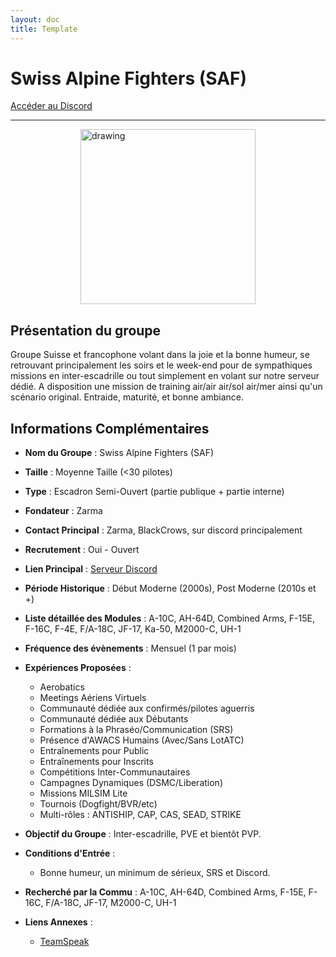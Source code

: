 ```yaml
---
layout: doc
title: Template
---
```


# Swiss Alpine Fighters (SAF)

[Accéder au Discord](https://discord.gg/YbJJ7fbXmR)

---
<img src="/commus_img/saf.png" alt="drawing" width="280" style="display: block; margin-left: auto; margin-right: auto;"/>

## Présentation du groupe

Groupe Suisse et francophone volant dans la joie et la bonne humeur, se retrouvant principalement les soirs et le week-end pour de sympathiques missions en inter-escadrille ou tout simplement en volant sur notre serveur dédié. A disposition une mission de training air/air air/sol air/mer ainsi qu'un scénario original. Entraide, maturité, et bonne ambiance.

## Informations Complémentaires

- **Nom du Groupe** : Swiss Alpine Fighters (SAF)
- **Taille** : Moyenne Taille (<30 pilotes)
- **Type** : Escadron Semi-Ouvert (partie publique + partie interne)
- **Fondateur** : Zarma
- **Contact Principal** : Zarma, BlackCrows, sur discord principalement
- **Recrutement** : Oui - Ouvert
- **Lien Principal** : [Serveur Discord](https://discord.gg/YbJJ7fbXmR)
- **Période Historique** : Début Moderne (2000s), Post Moderne (2010s et +)
- **Liste détaillée des Modules** : A-10C, AH-64D, Combined Arms, F-15E, F-16C, F-4E, F/A-18C, JF-17, Ka-50, M2000-C, UH-1
- **Fréquence des évènements** : Mensuel (1 par mois)
- **Expériences Proposées** :
  - Aerobatics
  - Meetings Aériens Virtuels
  - Communauté dédiée aux confirmés/pilotes aguerris
  - Communauté dédiée aux Débutants
  - Formations à la Phraséo/Communication (SRS)
  - Présence d'AWACS Humains (Avec/Sans LotATC)
  - Entraînements pour Public
  - Entraînements pour Inscrits
  - Compétitions Inter-Communautaires
  - Campagnes Dynamiques (DSMC/Liberation)
  - Missions MILSIM Lite
  - Tournois (Dogfight/BVR/etc)
  - Multi-rôles : ANTISHIP, CAP, CAS, SEAD, STRIKE


- **Objectif du Groupe** : Inter-escadrille, PVE et bientôt PVP.

- **Conditions d'Entrée** :
  - Bonne humeur, un minimum de sérieux, SRS et Discord.

- **Recherché par la Commu** : A-10C, AH-64D, Combined Arms, F-15E, F-16C, F/A-18C, JF-17, M2000-C, UH-1

- **Liens Annexes** :
  - [TeamSpeak](ts3server://ts.esca-team.fr)


